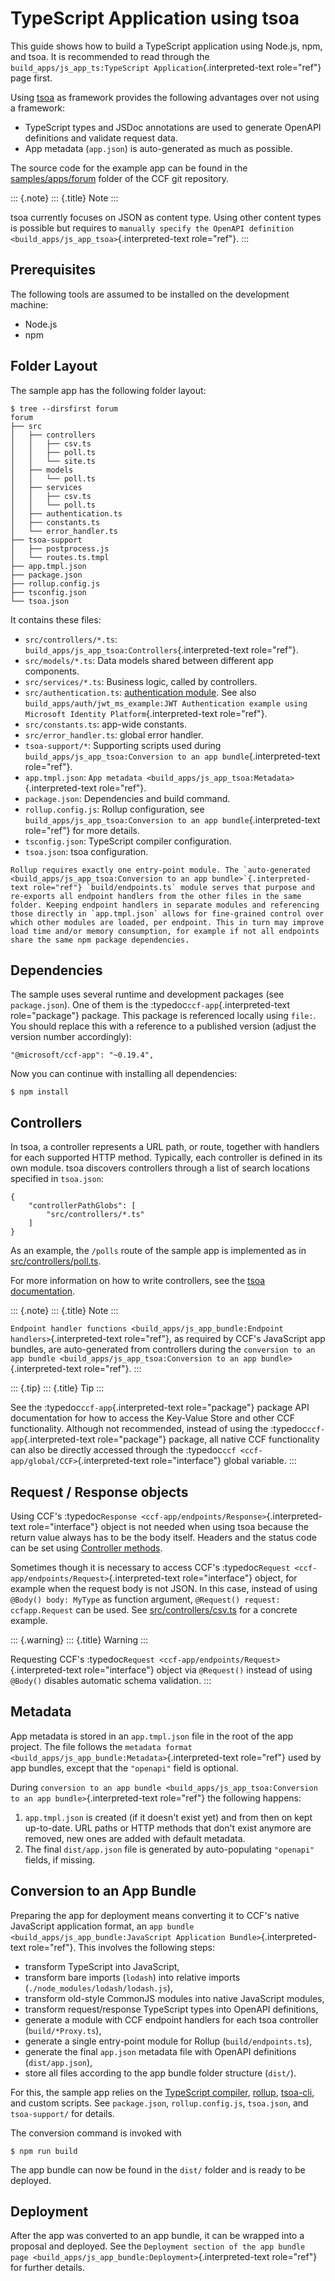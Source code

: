TypeScript Application using tsoa
=================================

This guide shows how to build a TypeScript application using Node.js,
npm, and tsoa. It is recommended to read through the
`build_apps/js_app_ts:TypeScript Application`{.interpreted-text
role="ref"} page first.

Using [tsoa](https://github.com/lukeautry/tsoa) as framework provides
the following advantages over not using a framework:

-   TypeScript types and JSDoc annotations are used to generate OpenAPI
    definitions and validate request data.
-   App metadata (`app.json`) is auto-generated as much as possible.

The source code for the example app can be found in the
[samples/apps/forum](https://github.com/microsoft/CCF/tree/main/samples/apps/forum)
folder of the CCF git repository.

::: {.note}
::: {.title}
Note
:::

tsoa currently focuses on JSON as content type. Using other content
types is possible but requires to
`manually specify the OpenAPI definition <build_apps/js_app_tsoa>`{.interpreted-text
role="ref"}.
:::

Prerequisites
-------------

The following tools are assumed to be installed on the development
machine:

-   Node.js
-   npm

Folder Layout
-------------

The sample app has the following folder layout:

``` {.bash}
$ tree --dirsfirst forum
forum
├── src
│   ├── controllers
│   │   ├── csv.ts
│   │   ├── poll.ts
│   │   └── site.ts
│   ├── models
│   │   └── poll.ts
│   ├── services
│   │   ├── csv.ts
│   │   └── poll.ts
│   ├── authentication.ts
│   ├── constants.ts
│   └── error_handler.ts
├── tsoa-support
│   ├── postprocess.js
│   └── routes.ts.tmpl
├── app.tmpl.json
├── package.json
├── rollup.config.js
├── tsconfig.json
└── tsoa.json
```

It contains these files:

-   `src/controllers/*.ts`:
    `build_apps/js_app_tsoa:Controllers`{.interpreted-text role="ref"}.
-   `src/models/*.ts`: Data models shared between different app
    components.
-   `src/services/*.ts`: Business logic, called by controllers.
-   `src/authentication.ts`: [authentication
    module](https://tsoa-community.github.io/docs/authentication.html).
    See also
    `build_apps/auth/jwt_ms_example:JWT Authentication example using Microsoft Identity Platform`{.interpreted-text
    role="ref"}.
-   `src/constants.ts`: app-wide constants.
-   `src/error_handler.ts`: global error handler.
-   `tsoa-support/*`: Supporting scripts used during
    `build_apps/js_app_tsoa:Conversion to an app bundle`{.interpreted-text
    role="ref"}.
-   `app.tmpl.json`:
    `App metadata <build_apps/js_app_tsoa:Metadata>`{.interpreted-text
    role="ref"}.
-   `package.json`: Dependencies and build command.
-   `rollup.config.js`: Rollup configuration, see
    `build_apps/js_app_tsoa:Conversion to an app bundle`{.interpreted-text
    role="ref"} for more details.
-   `tsconfig.json`: TypeScript compiler configuration.
-   `tsoa.json`: tsoa configuration.


```Note
Rollup requires exactly one entry-point module. The `auto-generated <build_apps/js_app_tsoa:Conversion to an app bundle>`{.interpreted-text role="ref"} `build/endpoints.ts` module serves that purpose and re-exports all endpoint handlers from the other files in the same folder. Keeping endpoint handlers in separate modules and referencing those directly in `app.tmpl.json` allows for fine-grained control over which other modules are loaded, per endpoint. This in turn may improve load time and/or memory consumption, for example if not all endpoints share the same npm package dependencies.
```

Dependencies
------------

The sample uses several runtime and development packages (see
`package.json`). One of them is the :typedoc`ccf-app`{.interpreted-text
role="package"} package. This package is referenced locally using
`file:`. You should replace this with a reference to a published version
(adjust the version number accordingly):

``` {.json}
"@microsoft/ccf-app": "~0.19.4",
```

Now you can continue with installing all dependencies:

``` {.bash}
$ npm install
```

Controllers
-----------

In tsoa, a controller represents a URL path, or route, together with
handlers for each supported HTTP method. Typically, each controller is
defined in its own module. tsoa discovers controllers through a list of
search locations specified in `tsoa.json`:

``` {.json}
{
    "controllerPathGlobs": [
        "src/controllers/*.ts"
    ]
}
```

As an example, the `/polls` route of the sample app is implemented as in
[src/controllers/poll.ts](https://github.com/microsoft/CCF/tree/main/samples/apps/forum/src/controllers/poll.ts).

For more information on how to write controllers, see the [tsoa
documentation](https://tsoa-community.github.io/docs/getting-started.html#defining-a-simple-controller).

::: {.note}
::: {.title}
Note
:::

`Endpoint handler functions <build_apps/js_app_bundle:Endpoint handlers>`{.interpreted-text
role="ref"}, as required by CCF\'s JavaScript app bundles, are
auto-generated from controllers during the
`conversion to an app bundle <build_apps/js_app_tsoa:Conversion to an app bundle>`{.interpreted-text
role="ref"}.
:::

::: {.tip}
::: {.title}
Tip
:::

See the :typedoc`ccf-app`{.interpreted-text role="package"} package API
documentation for how to access the Key-Value Store and other CCF
functionality. Although not recommended, instead of using the
:typedoc`ccf-app`{.interpreted-text role="package"} package, all native
CCF functionality can also be directly accessed through the
:typedoc`ccf <ccf-app/global/CCF>`{.interpreted-text role="interface"}
global variable.
:::

Request / Response objects
--------------------------

Using CCF\'s
:typedoc`Response <ccf-app/endpoints/Response>`{.interpreted-text
role="interface"} object is not needed when using tsoa because the
return value always has to be the body itself. Headers and the status
code can be set using [Controller
methods](https://tsoa-community.github.io/reference/classes/_tsoa_runtime.controller-1.html).

Sometimes though it is necessary to access CCF\'s
:typedoc`Request <ccf-app/endpoints/Request>`{.interpreted-text
role="interface"} object, for example when the request body is not JSON.
In this case, instead of using `@Body() body: MyType` as function
argument, `@Request() request: ccfapp.Request` can be used. See
[src/controllers/csv.ts](https://github.com/microsoft/CCF/tree/main/samples/apps/forum/src/controllers/csv.ts)
for a concrete example.

::: {.warning}
::: {.title}
Warning
:::

Requesting CCF\'s
:typedoc`Request <ccf-app/endpoints/Request>`{.interpreted-text
role="interface"} object via `@Request()` instead of using `@Body()`
disables automatic schema validation.
:::

Metadata
--------

App metadata is stored in an `app.tmpl.json` file in the root of the app
project. The file follows the
`metadata format <build_apps/js_app_bundle:Metadata>`{.interpreted-text
role="ref"} used by app bundles, except that the `"openapi"` field is
optional.

During
`conversion to an app bundle <build_apps/js_app_tsoa:Conversion to an app bundle>`{.interpreted-text
role="ref"} the following happens:

1.  `app.tmpl.json` is created (if it doesn\'t exist yet) and from then
    on kept up-to-date. URL paths or HTTP methods that don\'t exist
    anymore are removed, new ones are added with default metadata.
2.  The final `dist/app.json` file is generated by auto-populating
    `"openapi"` fields, if missing.

Conversion to an App Bundle
---------------------------

Preparing the app for deployment means converting it to CCF\'s native
JavaScript application format, an
`app bundle <build_apps/js_app_bundle:JavaScript Application Bundle>`{.interpreted-text
role="ref"}. This involves the following steps:

-   transform TypeScript into JavaScript,
-   transform bare imports (`lodash`) into relative imports
    (`./node_modules/lodash/lodash.js`),
-   transform old-style CommonJS modules into native JavaScript modules,
-   transform request/response TypeScript types into OpenAPI
    definitions,
-   generate a module with CCF endpoint handlers for each tsoa
    controller (`build/*Proxy.ts`),
-   generate a single entry-point module for Rollup
    (`build/endpoints.ts`),
-   generate the final `app.json` metadata file with OpenAPI definitions
    (`dist/app.json`),
-   store all files according to the app bundle folder structure
    (`dist/`).

For this, the sample app relies on the [TypeScript
compiler](https://www.npmjs.com/package/typescript),
[rollup](https://rollupjs.org),
[tsoa-cli](https://www.npmjs.com/package/@tsoa/cli), and custom scripts.
See `package.json`, `rollup.config.js`, `tsoa.json`, and `tsoa-support/`
for details.

The conversion command is invoked with

``` {.bash}
$ npm run build
```

The app bundle can now be found in the `dist/` folder and is ready to be
deployed.

Deployment
----------

After the app was converted to an app bundle, it can be wrapped into a
proposal and deployed. See the
`Deployment section of the app bundle page <build_apps/js_app_bundle:Deployment>`{.interpreted-text
role="ref"} for further details.
